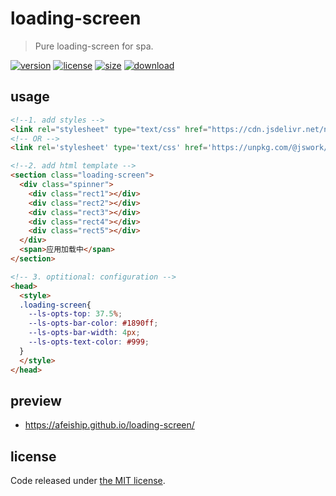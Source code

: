 # loading-screen
> Pure loading-screen for spa.

[![version][version-image]][version-url]
[![license][license-image]][license-url]
[![size][size-image]][size-url]
[![download][download-image]][download-url]

## usage
```html
<!--1. add styles -->
<link rel="stylesheet" type="text/css" href="https://cdn.jsdelivr.net/npm/@jswork/loading-screen/dist/index.css"/>
<!-- OR -->
<link rel='stylesheet' type='text/css' href='https://unpkg.com/@jswork/loading-screen/dist/index.css' />

<!--2. add html template -->
<section class="loading-screen">
  <div class="spinner">
    <div class="rect1"></div>
    <div class="rect2"></div>
    <div class="rect3"></div>
    <div class="rect4"></div>
    <div class="rect5"></div>
  </div>
  <span>应用加载中</span>
</section>

<!-- 3. optitional: configuration -->
<head>
  <style>
  .loading-screen{
    --ls-opts-top: 37.5%;
    --ls-opts-bar-color: #1890ff;
    --ls-opts-bar-width: 4px;
    --ls-opts-text-color: #999;
  }
  </style>
</head>
```

## preview
- https://afeiship.github.io/loading-screen/

## license
Code released under [the MIT license](https://github.com/afeiship/loading-screen/blob/master/LICENSE.txt).

[version-image]: https://img.shields.io/npm/v/@jswork/loading-screen
[version-url]: https://npmjs.org/package/@jswork/loading-screen

[license-image]: https://img.shields.io/npm/l/@jswork/loading-screen
[license-url]: https://github.com/afeiship/loading-screen/blob/master/LICENSE.txt

[size-image]: https://img.shields.io/bundlephobia/minzip/@jswork/loading-screen
[size-url]: https://github.com/afeiship/loading-screen/blob/master/dist/loading-screen.min.js

[download-image]: https://img.shields.io/npm/dm/@jswork/loading-screen
[download-url]: https://www.npmjs.com/package/@jswork/loading-screen
